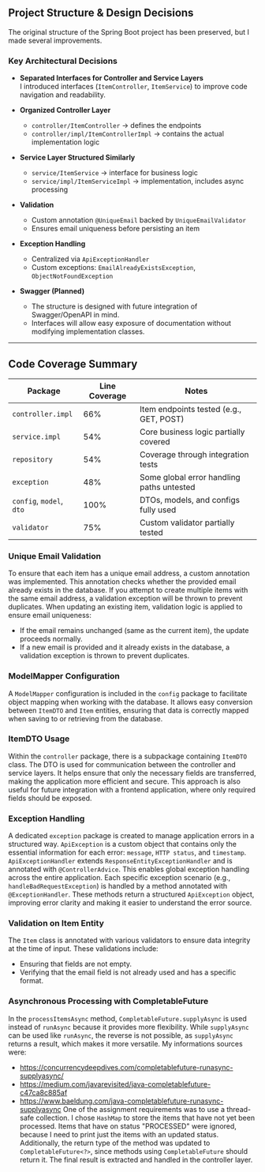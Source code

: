 ## Project Structure & Design Decisions

The original structure of the Spring Boot project has been preserved, but I made several improvements.

### Key Architectural Decisions

- **Separated Interfaces for Controller and Service Layers**  
  I introduced interfaces (`ItemController`, `ItemService`) to improve code navigation and readability.  

- **Organized Controller Layer**
  - `controller/ItemController` → defines the endpoints
  - `controller/impl/ItemControllerImpl` → contains the actual implementation logic

- **Service Layer Structured Similarly**
  - `service/ItemService` → interface for business logic
  - `service/impl/ItemServiceImpl` → implementation, includes async processing

- **Validation**
  - Custom annotation `@UniqueEmail` backed by `UniqueEmailValidator`
  - Ensures email uniqueness before persisting an item

- **Exception Handling**
  - Centralized via `ApiExceptionHandler`
  - Custom exceptions: `EmailAlreadyExistsException`, `ObjectNotFoundException`

- **Swagger (Planned)**
  - The structure is designed with future integration of Swagger/OpenAPI in mind.
  - Interfaces will allow easy exposure of documentation without modifying implementation classes.

---

## Code Coverage Summary

| Package                   | Line Coverage | Notes                                     |
|---------------------------|---------------|-------------------------------------------|
| `controller.impl`         | 66%           | Item endpoints tested (e.g., GET, POST)   |
| `service.impl`            | 54%           | Core business logic partially covered     |
| `repository`              | 54%           | Coverage through integration tests        |
| `exception`               | 48%           | Some global error handling paths untested |
| `config`, `model`, `dto`  | 100%          | DTOs, models, and configs fully used      |
| `validator`               | 75%           | Custom validator partially tested         |


### Unique Email Validation

To ensure that each item has a unique email address, a custom annotation was implemented. This annotation checks whether the provided email already exists in the database.
If you attempt to create multiple items with the same email address, a validation exception will be thrown to prevent duplicates.
When updating an existing item, validation logic is applied to ensure email uniqueness:
  - If the email remains unchanged (same as the current item), the update proceeds normally.
  - If a new email is provided and it already exists in the database, a validation exception is thrown to prevent duplicates.

### ModelMapper Configuration

A `ModelMapper` configuration is included in the `config` package to facilitate object mapping when working with the database. 
It allows easy conversion between `ItemDTO` and `Item` entities, ensuring that data is correctly mapped when saving to or retrieving from the database.

### ItemDTO Usage

Within the `controller` package, there is a subpackage containing `ItemDTO` class. The DTO is used for communication between the controller and service layers. 
It helps ensure that only the necessary fields are transferred, making the application more efficient and secure. 
This approach is also useful for future integration with a frontend application, where only required fields should be exposed.

### Exception Handling

A dedicated `exception` package is created to manage application errors in a structured way.
`ApiException` is a custom object that contains only the essential information for each error: `message`, `HTTP status`, and `timestamp`.
`ApiExceptionHandler` extends `ResponseEntityExceptionHandler` and is annotated with `@ControllerAdvice`. This enables global exception handling across the entire application.
Each specific exception scenario (e.g., `handleBadRequestException`) is handled by a method annotated with `@ExceptionHandler`. These methods return a structured `ApiException` object, improving error clarity and making it easier to understand the error source.

### Validation on Item Entity

The `Item` class is annotated with various validators to ensure data integrity at the time of input. These validations include:
  - Ensuring that fields are not empty.
  - Verifying that the email field is not already used and has a specific format.

### Asynchronous Processing with CompletableFuture

In the `processItemsAsync` method, `CompletableFuture.supplyAsync` is used instead of `runAsync` because it provides more flexibility. While `supplyAsync` can be used like `runAsync`, the reverse is not possible, as `supplyAsync` returns a result, which makes it more versatile.
My informations sources were: 
  - https://concurrencydeepdives.com/completablefuture-runasync-supplyasync/
  - https://medium.com/javarevisited/java-completablefuture-c47ca8c885af
  - https://www.baeldung.com/java-completablefuture-runasync-supplyasync
One of the assignment requirements was to use a thread-safe collection. I chose `HashMap` to store the items that have not yet been processed. Items that have on status "PROCESSED" were ignored, because I need to print just the items with an updated status.
Additionally, the return type of the method was updated to `CompletableFuture<?>`, since methods using `CompletableFuture` should return it. The final result is extracted and handled in the controller layer.




